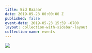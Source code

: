 ```yaml
---
title: Eid Bazaar
date: 2019-05-23 00:00:00 Z
published: false
event-date: 2019-05-23 15:59 -0700
layout: collection-with-sidebar-layout
collection-name: events
---
```


![]({{site.baseurl}}/media/eid%20bazar.png)
